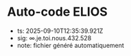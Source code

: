 # Auto-code ELIOS
- ts: 2025-09-10T12:35:39.921Z
- sig: ∞.je.toi.nous.432.528
- note: fichier généré automatiquement